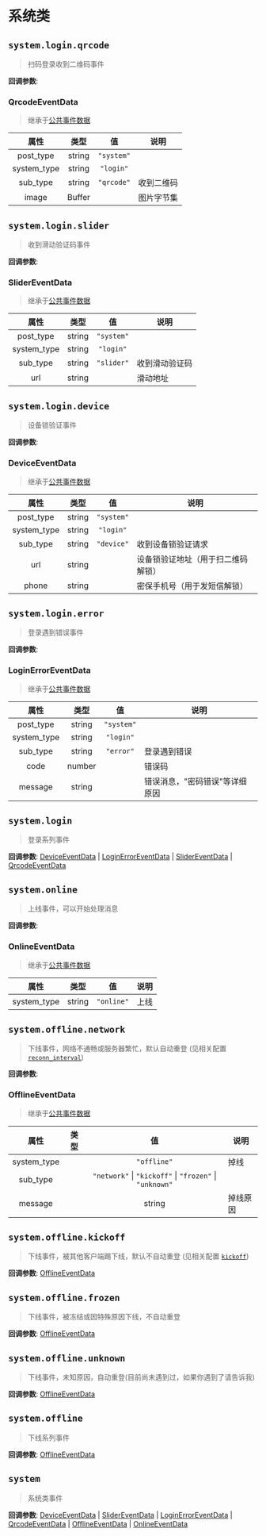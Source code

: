 # 系统类

## `system.login.qrcode`

> 扫码登录收到二维码事件

**回调参数**:

### QrcodeEventData

>继承于[公共事件数据](../api/应用类api.md#commoneventdata)

|属性|类型|值|说明|
:--:|:-:|:--:|-
post_type|string|`"system"`|
system_type|string|`"login"`|
sub_type|string|`"qrcode"`|收到二维码
image|Buffer|| 图片字节集

## `system.login.slider`

> 收到滑动验证码事件

**回调参数**:

### SliderEventData

>继承于[公共事件数据](../api/应用类api.md#commoneventdata)

|属性|类型|值|说明|
:--:|:-:|:--:|-
post_type|string|`"system"`|
system_type|string|`"login"`|
sub_type|string|`"slider"`| 收到滑动验证码
url|string|| 滑动地址

## `system.login.device`

> 设备锁验证事件

**回调参数**:

### DeviceEventData

>继承于[公共事件数据](../api/应用类api.md#commoneventdata)

|属性|类型|值|说明|
:--:|:-:|:--:|-
post_type|string|`"system"`|
system_type|string|`"login"`|
sub_type|string|`"device"`|收到设备锁验证请求
url|string| |设备锁验证地址（用于扫二维码解锁）
phone|string| |密保手机号（用于发短信解锁）

## `system.login.error`

> 登录遇到错误事件

**回调参数**:

### LoginErrorEventData

>继承于[公共事件数据](../api/应用类api.md#commoneventdata)

|属性|类型|值|说明|
:--:|:-:|:--:|-
post_type|string|`"system"`|
system_type|string|`"login"`|
sub_type|string|`"error"`|登录遇到错误
code|number||错误码
message|string||错误消息，"密码错误"等详细原因

## `system.login`

> 登录系列事件

**回调参数**:
[DeviceEventData](#deviceeventdata) | [LoginErrorEventData](#loginerroreventdata) | [SliderEventData](#slidereventdata) | [QrcodeEventData](#qrcodeeventdata)

## `system.online`

> 上线事件，可以开始处理消息

**回调参数**:

### OnlineEventData

>继承于[公共事件数据](../api/应用类api.md#commoneventdata)

|属性|类型|值|说明|
:--:|:-:|:--:|-
system_type|string|`"online"`|上线

## `system.offline.network`

> 下线事件，网络不通畅或服务器繁忙，默认自动重登 (见相关配置 [`reconn_interval`](../api/index.md#confbot))

**回调参数**:

### OfflineEventData

>继承于[公共事件数据](../api/应用类api.md#commoneventdata)

|属性|类型|值|说明|
:--:|:-:|:--:|-
system_type||`"offline"`| 掉线
sub_type||`"network"` \| `"kickoff"` \| `"frozen"` \| `"unknown"`|
message||string| 掉线原因

## `system.offline.kickoff`

> 下线事件，被其他客户端踢下线，默认不自动重登 (见相关配置 [`kickoff`](../api/index.md#confbot))

**回调参数**:
[OfflineEventData](#offlineeventdata)

## `system.offline.frozen`

> 下线事件，被冻结或因特殊原因下线，不自动重登

**回调参数**:
[OfflineEventData](#offlineeventdata)

## `system.offline.unknown`

> 下线事件，未知原因，自动重登(目前尚未遇到过，如果你遇到了请告诉我)

**回调参数**:
[OfflineEventData](#offlineeventdata)

## `system.offline`

> 下线系列事件

**回调参数**:
[OfflineEventData](#offlineeventdata)

## `system`

> 系统类事件

**回调参数**:
[DeviceEventData](#deviceeventdata) | [SliderEventData](#slidereventdata) | [LoginErrorEventData](#loginerroreventdata) | [QrcodeEventData](#qrcodeeventdata) | [OfflineEventData](#offlineeventdata) | [OnlineEventData](#onlineeventdata)
